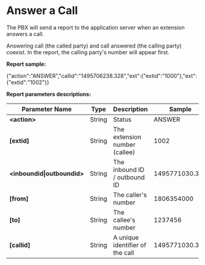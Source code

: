 # Answer a Call

The PBX will send a report to the application server when an extension answers a call.

Answering call \(the called party\) and call answered \(the calling party\) coexist. In the report, the calling party's number will appear first.

**Report sample:**

{"action":"ANSWER","callid":"1495706238.328","ext":{"extid":"1000"},"ext":{"extid":"1002"}}

**Report parameters descriptions:**

| **Parameter Name** | **Type** | **Description** | **Sample** |
| --- | --- | --- | --- |
| **&lt;action&gt;** | String | Status | ANSWER |
| **\[extid\]** | String | The extension number \(callee\) | 1002 |
| **&lt;inboundid&#124;outboundid&gt;** | String | The inbound ID / outbound ID | 1495771030.366 |
| **\[from\]** | String | The caller's number | 1806354000 |
| **\[to\]** | String | The callee's number | 1237456 |
| **\[callid\]** | String | A unique identifier of the call | 1495771030.365 |



